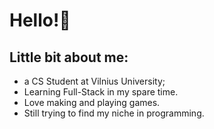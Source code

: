 # Hello!👋

## Little bit about me:
- a CS Student at Vilnius University;
- Learning Full-Stack in my spare time.
- Love making and playing games.
- Still trying to find my niche in programming.
